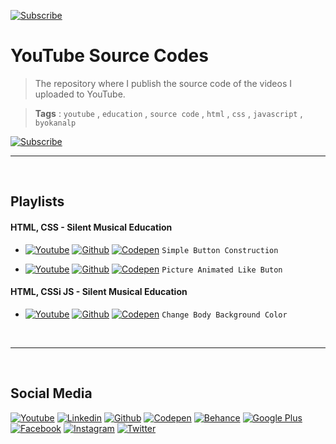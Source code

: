 [![Subscribe](https://github.com/byokanalp/youtube-source-code/tree/master/build/images/github-readme-subscribe.png)](https://www.youtube.com/channel/UC-66vmW776afaHILFSHnVMA?sub_confirmation=1)

# YouTube Source Codes

> The repository where I publish the source code of the videos I uploaded to YouTube.

> **Tags** : `youtube` , `education` , `source code` , `html` , `css` , `javascript` , `byokanalp`

[![Subscribe](https://github.com/byokanalp/youtube-source-code/tree/master/build/images/github-readme-channel-view.png)](https://www.youtube.com/channel/UC-66vmW776afaHILFSHnVMA?sub_confirmation=1)


---

<br>


## Playlists

#### HTML, CSS - Silent Musical Education

- [![Youtube](https://github.com/byokanalp/youtube-source-code/tree/master/build/images/social-media/link-youtube.png)](https://youtu.be/WdbELdOe0g8) [![Github](https://github.com/byokanalp/youtube-source-code/tree/master/build/images/social-media/link-github.png)](https://github.com/byokanalp/youtube-source-code/tree/master/source/simple-button-construction) [![Codepen](https://github.com/byokanalp/youtube-source-code/tree/master/build/images/social-media/link-codepen.png)](https://codepen.io/byokanalp/pen/WKRpZy) `Simple Button Construction`

- [![Youtube](https://github.com/byokanalp/youtube-source-code/tree/master/build/images/social-media/link-youtube.png)](https://youtu.be/YQBeUz_HL_M) [![Github](https://github.com/byokanalp/youtube-source-code/tree/master/build/images/social-media/link-github.png)](https://github.com/byokanalp/youtube-source-code/tree/master/source/picture-animated-like-buton) [![Codepen](https://github.com/byokanalp/youtube-source-code/tree/master/build/images/social-media/link-codepen.png)](https://codepen.io/byokanalp/pen/ajZExV) `Picture Animated Like Buton`


#### HTML, CSSi JS - Silent Musical Education
- [![Youtube](https://github.com/byokanalp/youtube-source-code/tree/master/build/images/social-media/link-youtube.png)](https://youtu.be/uaW0J7p8iq4) [![Github](https://github.com/byokanalp/youtube-source-code/tree/master/build/images/social-media/link-github.png)](https://github.com/byokanalp/youtube-source-code/tree/master/source/change-body-background-color) [![Codepen](https://github.com/byokanalp/youtube-source-code/tree/master/build/images/social-media/link-codepen.png)](https://codepen.io/byokanalp/pen/pZjQgX) `Change Body Background Color`


<br>

---

<br>


## Social Media

[![Youtube](https://github.com/byokanalp/youtube-source-code/tree/master/build/images/social-media/youtube.png)](https://www.youtube.com/channel/UC-66vmW776afaHILFSHnVMA)
[![Linkedin](https://github.com/byokanalp/youtube-source-code/tree/master/build/images/social-media/linkedin.png)](https://www.linkedin.com/in/byokanalp/)
[![Github](https://github.com/byokanalp/youtube-source-code/tree/master/build/images/social-media/github.png)](https://github.com/byokanalp)
[![Codepen](https://github.com/byokanalp/youtube-source-code/tree/master/build/images/social-media/codepen.png)](https://codepen.io/byokanalp)
[![Behance](https://github.com/byokanalp/youtube-source-code/tree/master/build/images/social-media/behance.png)](https://www.behance.net/byokanalp)
[![Google Plus](https://github.com/byokanalp/youtube-source-code/tree/master/build/images/social-media/google-plus.png)](https://plus.google.com/115327136519038034973)
[![Facebook](https://github.com/byokanalp/youtube-source-code/tree/master/build/images/social-media/facebook.png)](https://www.facebook.com/youtubebyokanalp)
[![Instagram](https://github.com/byokanalp/youtube-source-code/tree/master/build/images/social-media/instagram.png)](https://www.instagram.com/byokanalp)
[![Twitter](https://github.com/byokanalp/youtube-source-code/tree/master/build/images/social-media/twitter.png)](https://twitter.com/byokanalp)

